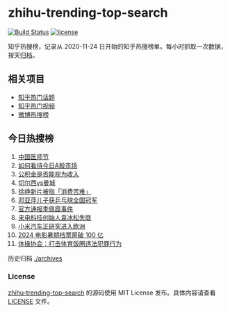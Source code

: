# zhihu-trending-top-search

[![Build Status](https://github.com/justjavac/zhihu-trending-top-search/workflows/ci/badge.svg?branch=main)](https://github.com/justjavac/zhihu-trending-top-search/actions)
[![license](https://img.shields.io/github/license/justjavac/zhihu-trending-top-search)](https://github.com/justjavac/zhihu-trending-top-search/blob/main/LICENSE)

知乎热搜榜，记录从 2020-11-24 日开始的知乎热搜榜单。每小时抓取一次数据，按天[归档](./archives)。

## 相关项目

- [知乎热门话题](https://github.com/justjavac/zhihu-trending-hot-questions)
- [知乎热门视频](https://github.com/justjavac/zhihu-trending-hot-video)
- [微博热搜榜](https://github.com/justjavac/weibo-trending-hot-search)

## 今日热搜榜

<!-- BEGIN -->
<!-- 最后更新时间 Wed Aug 21 2024 08:40:33 GMT+0800 (China Standard Time) -->

1. [中国医师节](https://www.zhihu.com/search?q=%E4%B8%AD%E5%9B%BD%E5%8C%BB%E5%B8%88%E8%8A%82)
1. [如何看待今日A股市场](https://www.zhihu.com/search?q=%E5%A6%82%E4%BD%95%E7%9C%8B%E5%BE%85%E4%BB%8A%E6%97%A5A%E8%82%A1%E5%B8%82%E5%9C%BA)
1. [公积金是否能视为收入](https://www.zhihu.com/search?q=%E5%85%AC%E7%A7%AF%E9%87%91%E6%98%AF%E5%90%A6%E8%83%BD%E8%A7%86%E4%B8%BA%E6%94%B6%E5%85%A5)
1. [切尔西vs曼城](https://www.zhihu.com/search?q=%E5%88%87%E5%B0%94%E8%A5%BFvs%E6%9B%BC%E5%9F%8E)
1. [徐峥新片被指「消费苦难」](https://www.zhihu.com/search?q=%E5%BE%90%E5%B3%A5%E6%96%B0%E7%89%87%E8%A2%AB%E6%8C%87%E3%80%8C%E6%B6%88%E8%B4%B9%E8%8B%A6%E9%9A%BE%E3%80%8D)
1. [邓亚萍儿子获乒乓球全国冠军](https://www.zhihu.com/search?q=%E9%82%93%E4%BA%9A%E8%90%8D%E5%84%BF%E5%AD%90%E8%8E%B7%E4%B9%92%E4%B9%93%E7%90%83%E5%85%A8%E5%9B%BD%E5%86%A0%E5%86%9B)
1. [官方通报李佩霞事件](https://www.zhihu.com/search?q=%E5%AE%98%E6%96%B9%E9%80%9A%E6%8A%A5%E6%9D%8E%E4%BD%A9%E9%9C%9E%E4%BA%8B%E4%BB%B6)
1. [来电科技创始人袁冰松失联](https://www.zhihu.com/search?q=%E6%9D%A5%E7%94%B5%E7%A7%91%E6%8A%80%E5%88%9B%E5%A7%8B%E4%BA%BA%E8%A2%81%E5%86%B0%E6%9D%BE%E5%A4%B1%E8%81%94)
1. [小米汽车正研究进入欧洲](https://www.zhihu.com/search?q=%E5%B0%8F%E7%B1%B3%E6%B1%BD%E8%BD%A6%E6%AD%A3%E7%A0%94%E7%A9%B6%E8%BF%9B%E5%85%A5%E6%AC%A7%E6%B4%B2)
1. [2024 电影暑期档票房破 100 亿](https://www.zhihu.com/search?q=2024%20%E7%94%B5%E5%BD%B1%E6%9A%91%E6%9C%9F%E6%A1%A3%E7%A5%A8%E6%88%BF%E7%A0%B4%20100%20%E4%BA%BF)
1. [体操协会：打击体育饭圈违法犯罪行为](https://www.zhihu.com/search?q=%E4%BD%93%E6%93%8D%E5%8D%8F%E4%BC%9A%EF%BC%9A%E6%89%93%E5%87%BB%E4%BD%93%E8%82%B2%E9%A5%AD%E5%9C%88%E8%BF%9D%E6%B3%95%E7%8A%AF%E7%BD%AA%E8%A1%8C%E4%B8%BA)

<!-- END -->

历史归档 [./archives](./archives)

### License

[zhihu-trending-top-search](https://github.com/justjavac/zhihu-trending-top-search) 的源码使用 MIT License
发布。具体内容请查看 [LICENSE](./LICENSE) 文件。
